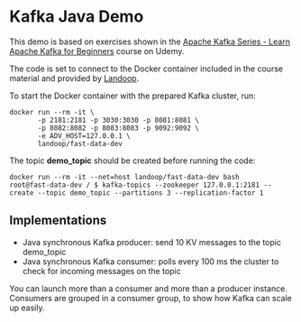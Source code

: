 # Kafka Java Demo

This demo is based on exercises shown in the
[Apache Kafka Series - Learn Apache Kafka for Beginners](https://www.udemy.com/apache-kafka-series-kafka-from-beginner-to-intermediate) course on Udemy.

The code is set to connect to the Docker container included in the course material and provided by [Landoop](http://www.landoop.com/).

To start the Docker container with the prepared Kafka cluster, run:

    docker run --rm -it \
           -p 2181:2181 -p 3030:3030 -p 8081:8081 \
           -p 8082:8082 -p 8083:8083 -p 9092:9092 \
           -e ADV_HOST=127.0.0.1 \
           landoop/fast-data-dev

The topic **demo_topic** should be created before running the code:

    docker run --rm -it --net=host landoop/fast-data-dev bash
    root@fast-data-dev / $ kafka-topics --zookeeper 127.0.0.1:2181 --create --topic demo_topic --partitions 3 --replication-factor 1

## Implementations

-   Java synchronous Kafka producer: send 10 KV messages to the topic demo_topic
-   Java synchronous Kafka consumer: polls every 100 ms the cluster to check for incoming messages on the topic

You can launch more than a consumer and more than a producer instance. Consumers are grouped in a consumer group, to show how Kafka can scale up easily.
